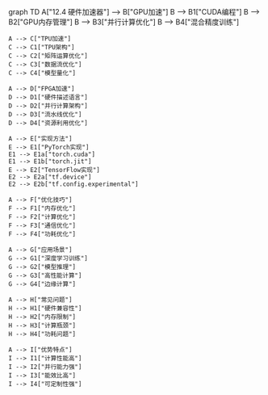 graph TD
    A["12.4 硬件加速器"] --> B["GPU加速"]
    B --> B1["CUDA编程"]
    B --> B2["GPU内存管理"]
    B --> B3["并行计算优化"]
    B --> B4["混合精度训练"]
    
    A --> C["TPU加速"]
    C --> C1["TPU架构"]
    C --> C2["矩阵运算优化"]
    C --> C3["数据流优化"]
    C --> C4["模型量化"]
    
    A --> D["FPGA加速"]
    D --> D1["硬件描述语言"]
    D --> D2["并行计算架构"]
    D --> D3["流水线优化"]
    D --> D4["资源利用优化"]
    
    A --> E["实现方法"]
    E --> E1["PyTorch实现"]
    E1 --> E1a["torch.cuda"]
    E1 --> E1b["torch.jit"]
    E --> E2["TensorFlow实现"]
    E2 --> E2a["tf.device"]
    E2 --> E2b["tf.config.experimental"]
    
    A --> F["优化技巧"]
    F --> F1["内存优化"]
    F --> F2["计算优化"]
    F --> F3["通信优化"]
    F --> F4["功耗优化"]
    
    A --> G["应用场景"]
    G --> G1["深度学习训练"]
    G --> G2["模型推理"]
    G --> G3["高性能计算"]
    G --> G4["边缘计算"]
    
    A --> H["常见问题"]
    H --> H1["硬件兼容性"]
    H --> H2["内存限制"]
    H --> H3["计算瓶颈"]
    H --> H4["功耗问题"]
    
    A --> I["优势特点"]
    I --> I1["计算性能高"]
    I --> I2["并行能力强"]
    I --> I3["能效比高"]
    I --> I4["可定制性强"] 
